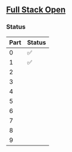 ## [Full Stack Open](https://fullstackopen.com/en/)

### Status

| Part | Status |
| ---- | ------ |
| 0    | ✅     |
| 1    |  ✅    |
| 2    |      |
| 3    |      |
| 4    |      |
| 5    |      |
| 6    |      |
| 7    |      |
| 8    |      |
| 9    |     |
